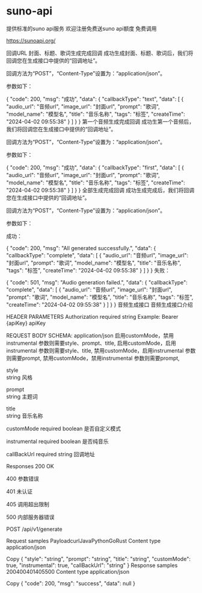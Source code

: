 # suno-api
提供标准的suno api服务
欢迎注册免费送suno api额度 免费调用 

https://sunoapi.org/

回调URL
封面、标题、歌词生成完成回调
成功生成封面、标题、歌词后，我们将回调您在生成接口中提供的“回调地址”。

回调方法为“POST”，“Content-Type”设置为：“application/json”。

参数如下：

  {
    "code": 200,
    "msg": "成功",
    "data": {
      "callbackType": "text",
      "data": [
        {
          "audio_url": "音频url",
          "image_url": "封面url",
          "prompt": "歌词",
          "model_name": "模型名",
          "title": "音乐名称",
          "tags": "标签",
          "createTime": "2024-04-02 09:55:38"
        }
      ]
    }
  }
第一个音频生成完成回调
成功生第一个音频后，我们将回调您在生成接口中提供的“回调地址”。

回调方法为“POST”，“Content-Type”设置为：“application/json”。

参数如下：

  {
    "code": 200,
    "msg": "成功",
    "data": {
      "callbackType": "first",
      "data": [
        {
          "audio_url": "音频url",
          "image_url": "封面url",
          "prompt": "歌词",
          "model_name": "模型名",
          "title": "音乐名称",
          "tags": "标签",
          "createTime": "2024-04-02 09:55:38"
        }
      ]
    }
  }
全部生成完成回调
成功生成完成后，我们将回调您在生成接口中提供的“回调地址”。

回调方法为“POST”，“Content-Type”设置为：“application/json”。

参数如下：

成功：

  {
    "code": 200,
    "msg": "All generated successfully.",
    "data": {
      "callbackType": "complete",
      "data": [
        {
          "audio_url": "音频url",
          "image_url": "封面url",
          "prompt": "歌词",
          "model_name": "模型名",
          "title": "音乐名称",
          "tags": "标签",
          "createTime": "2024-04-02 09:55:38"
        }
      ]
    }
  }
失败：

  {
    "code": 501,
    "msg": "Audio generation failed.",
    "data": {
      "callbackType": "complete",
      "data": [
        {
          "audio_url": "音频url",
          "image_url": "封面url",
          "prompt": "歌词",
          "model_name": "模型名",
          "title": "音乐名称",
          "tags": "标签",
          "createTime": "2024-04-02 09:55:38"
        }
      ]
    }
  }
音频生成接口
音频生成接口介绍

HEADER PARAMETERS
Authorization
required
string
Example: Bearer {apiKey}
apiKey

REQUEST BODY SCHEMA: application/json
启用customMode，禁用instrumental 参数则需要style、prompt、title, 启用customMode，启用instrumental 参数则需要style、title, 禁用customMode，启用instrumental 参数则需要prompt, 禁用customMode，禁用instrumental 参数则需要prompt,

style	
string
风格

prompt	
string
主题词

title	
string
音乐名称

customMode
required
boolean
是否自定义模式

instrumental
required
boolean
是否纯音乐

callBackUrl
required
string
回调地址

Responses
200
OK

400
参数错误

401
未认证

405
调用超出限制

500
内部服务器错误


POST
/api/v1/generate

Request samples
PayloadcurlJavaPythonGoRust
Content type
application/json

Copy
{
"style": "string",
"prompt": "string",
"title": "string",
"customMode": true,
"instrumental": true,
"callBackUrl": "string"
}
Response samples
200400401405500
Content type
application/json

Copy
{
"code": 200,
"msg": "success",
"data": null
}
